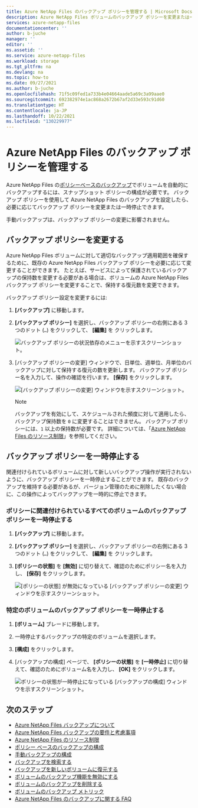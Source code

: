 ```yaml
---
title: Azure NetApp Files のバックアップ ポリシーを管理する | Microsoft Docs
description: Azure NetApp Files ボリュームのバックアップ ポリシーを変更または一時停止する方法について説明します。
services: azure-netapp-files
documentationcenter: ''
author: b-juche
manager: ''
editor: ''
ms.assetid: ''
ms.service: azure-netapp-files
ms.workload: storage
ms.tgt_pltfrm: na
ms.devlang: na
ms.topic: how-to
ms.date: 09/27/2021
ms.author: b-juche
ms.openlocfilehash: 71f5c09fed1a733b4e04664aade5a69c3a99aae0
ms.sourcegitcommit: 692382974e1ac868a2672b67af2d33e593c91d60
ms.translationtype: HT
ms.contentlocale: ja-JP
ms.lasthandoff: 10/22/2021
ms.locfileid: "130229977"
---
```

# <a name="manage-backup-policies-for-azure-netapp-files"></a>Azure NetApp Files のバックアップ ポリシーを管理する 

Azure NetApp Files の[ポリシーベースのバックアップ](backup-configure-policy-based.md)でボリュームを自動的にバックアップするには、スナップショット ポリシーの構成が必要です。 バックアップ ポリシーを使用して Azure NetApp Files のバックアップを設定したら、必要に応じてバックアップ ポリシーを変更または一時停止できます。  

手動バックアップは、バックアップ ポリシーの変更に影響されません。

## <a name="modify-a-backup-policy"></a>バックアップ ポリシーを変更する   

Azure NetApp Files ボリュームに対して適切なバックアップ適用範囲を確保するために、既存の Azure NetApp Files バックアップ ポリシーを必要に応じて変更することができます。  たとえば、サービスによって保護されているバックアップの保持数を変更する必要がある場合は、ボリュームの Azure NetApp Files バックアップ ポリシーを変更することで、保持する復元数を変更できます。 

バックアップ ポリシー設定を変更するには:   

1. **[バックアップ]** に移動します。  

2. **[バックアップ ポリシー]** を選択し、バックアップ ポリシーの右側にある 3 つのドット (`…`) をクリックして、 **[編集]** を クリックします。

    ![バックアップ ポリシーの状況依存のメニューを示すスクリーンショット。](../media/azure-netapp-files/backup-policies-edit.png)

3. [バックアップ ポリシーの変更] ウィンドウで、日単位、週単位、月単位のバックアップに対して保持する復元の数を更新します。 バックアップ ポリシー名を入力して、操作の確認を行います。 **[保存]** をクリックします。  

    ![[バックアップ ポリシーの変更] ウィンドウを示すスクリーンショット。](../media/azure-netapp-files/backup-modify-policy.png)

    > [!NOTE] 
    > バックアップを有効にして、スケジュールされた頻度に対して適用したら、バックアップ保持数を `0` に変更することはできません。 バックアップ ポリシーには、`1` 以上の保持数が必要です。 詳細については、「[Azure NetApp Files のリソース制限](azure-netapp-files-resource-limits.md)」を参照してください。  

## <a name="suspend-a-backup-policy"></a>バックアップ ポリシーを一時停止する  

関連付けられているボリュームに対して新しいバックアップ操作が実行されないように、バックアップ ポリシーを一時停止することができます。 既存のバックアップを維持する必要があるが、バージョン管理のために削除したくない場合に、この操作によってバックアップを一時的に停止できます。   

### <a name="suspend-a-backup-policy-for-all-volumes-associated-with-the-policy"></a>ポリシーに関連付けられているすべてのボリュームのバックアップ ポリシーを一時停止する

1. **[バックアップ]** に移動します。

2. **[バックアップ ポリシー]** を選択し、バックアップ ポリシーの右側にある 3 つのドット (`…`) をクリックして、 **[編集]** を クリックします。 

3. **[ポリシーの状態]** を **[無効]** に切り替えて、確認のためにポリシー名を入力し、 **[保存]** をクリックします。 

    ![[ポリシーの状態] が無効になっている [バックアップ ポリシーの変更] ウィンドウを示すスクリーンショット。](../media/azure-netapp-files/backup-modify-policy-disabled.png)

### <a name="suspend-a-backup-policy-for-a-specific-volume"></a>特定のボリュームのバックアップ ポリシーを一時停止する 

1. **[ボリューム]** ブレードに移動します。 
2. 一時停止するバックアップの特定のボリュームを選択します。
3. **[構成]** をクリックします。
4. [バックアップの構成] ページで、 **[ポリシーの状態]** を **[一時停止]** に切り替えて、確認のためにボリューム名を入力し、 **[OK]** をクリックします。   

    ![ポリシーの状態が一時停止になっている [バックアップの構成] ウィンドウを示すスクリーンショット。](../media/azure-netapp-files/backup-modify-policy-suspend.png)

## <a name="next-steps"></a>次のステップ  

* [Azure NetApp Files バックアップについて](backup-introduction.md)
* [Azure NetApp Files バックアップの要件と考慮事項](backup-requirements-considerations.md)
* [Azure NetApp Files のリソース制限](azure-netapp-files-resource-limits.md)
* [ポリシー ベースのバックアップの構成](backup-configure-policy-based.md)
* [手動バックアップの構成](backup-configure-manual.md)
* [バックアップを検索する](backup-search.md)
* [バックアップを新しいボリュームに復元する](backup-restore-new-volume.md)
* [ボリュームのバックアップ機能を無効にする](backup-disable.md)
* [ボリュームのバックアップを削除する](backup-delete.md)
* [ボリュームのバックアップ メトリック](azure-netapp-files-metrics.md#volume-backup-metrics)
* [Azure NetApp Files のバックアップに関する FAQ](faq-backup.md)



